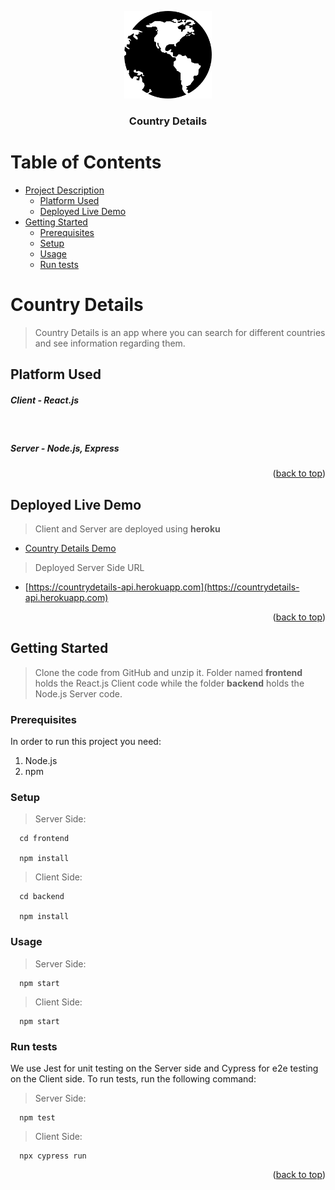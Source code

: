 <a name="readme-top"></a>

<div align="center">
  <img src="frontend/src/assets/world-logo.png" alt="logo" width="140"  height="auto" />
  <br/>

  <h3><b>Country Details</b></h3>

</div>


# Table of Contents

- [Project Description](#project-description)
  - [Platform Used](#platform-used)
  - [Deployed Live Demo](#live-demo)
- [Getting Started](#getting-started)
  - [Prerequisites](#prerequisites)
  - [Setup](#setup)
  - [Usage](#usage)
  - [Run tests](#run-tests)

<!-- PROJECT DESCRIPTION -->

# Country Details <a name="project-description"></a>

> Country Details is an app where you can search for different countries and see information regarding them.


## Platform Used <a name="platform-used"></a>


<h5>Client - React.js</h5>
  <br />
<h5>Server - Node.js, Express</h5>


<p align="right">(<a href="#readme-top">back to top</a>)</p>

<!-- LIVE DEMO -->

## Deployed Live Demo <a name="live-demo"></a>

> Client and Server are deployed using <b>heroku</b>

- [Country Details Demo](https://countrydetails-search.herokuapp.com)

> Deployed Server Side URL

- [https://countrydetails-api.herokuapp.com](https://countrydetails-api.herokuapp.com)

<p align="right">(<a href="#readme-top">back to top</a>)</p>

<!-- GETTING STARTED -->

## Getting Started <a name="getting-started"></a>

> Clone the code from GitHub and unzip it. Folder named <b>frontend</b> holds the React.js Client code while the folder <b>backend</b> holds the Node.js Server code.

### Prerequisites

In order to run this project you need:

<ol>
    <li>Node.js</li>
    <li>npm</li>
</ol>

### Setup

> Server Side:

```
  cd frontend

  npm install
```

> Client Side:

```
  cd backend

  npm install
```

### Usage

> Server Side:

```
  npm start
```

> Client Side:

```
  npm start
```

### Run tests

We use Jest for unit testing on the Server side and Cypress for e2e testing on the Client side. 
To run tests, run the following command:

> Server Side:

```
  npm test
```

> Client Side:

```
  npx cypress run
```


<p align="right">(<a href="#readme-top">back to top</a>)</p>